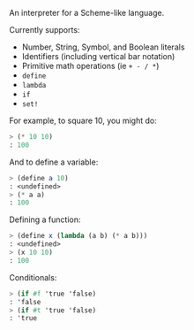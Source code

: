 
An interpreter for a Scheme-like language.  
  
  
Currently supports:
 * Number, String, Symbol, and Boolean literals
 * Identifiers (including vertical bar notation)
 * Primitive math operations (ie `+ - / *`)
 * `define`
 * `lambda`
 * `if`
 * `set!`


For example, to square 10, you might do:  
```Scheme
> (* 10 10)
: 100
```

And to define a variable:  
```Scheme
> (define a 10)
: <undefined>
> (* a a)
: 100
```

Defining a function:  
```Scheme
> (define x (lambda (a b) (* a b)))
: <undefined>
> (x 10 10)
: 100
```

Conditionals:  
```Scheme
> (if #f 'true 'false)
: 'false
> (if #t 'true 'false)
: 'true
```

